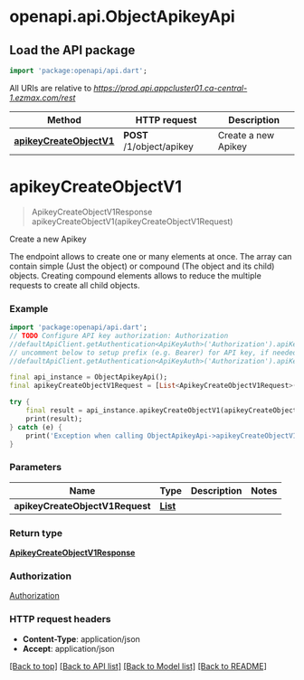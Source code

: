 # openapi.api.ObjectApikeyApi

## Load the API package
```dart
import 'package:openapi/api.dart';
```

All URIs are relative to *https://prod.api.appcluster01.ca-central-1.ezmax.com/rest*

Method | HTTP request | Description
------------- | ------------- | -------------
[**apikeyCreateObjectV1**](ObjectApikeyApi.md#apikeycreateobjectv1) | **POST** /1/object/apikey | Create a new Apikey


# **apikeyCreateObjectV1**
> ApikeyCreateObjectV1Response apikeyCreateObjectV1(apikeyCreateObjectV1Request)

Create a new Apikey

The endpoint allows to create one or many elements at once.  The array can contain simple (Just the object) or compound (The object and its child) objects.  Creating compound elements allows to reduce the multiple requests to create all child objects.

### Example
```dart
import 'package:openapi/api.dart';
// TODO Configure API key authorization: Authorization
//defaultApiClient.getAuthentication<ApiKeyAuth>('Authorization').apiKey = 'YOUR_API_KEY';
// uncomment below to setup prefix (e.g. Bearer) for API key, if needed
//defaultApiClient.getAuthentication<ApiKeyAuth>('Authorization').apiKeyPrefix = 'Bearer';

final api_instance = ObjectApikeyApi();
final apikeyCreateObjectV1Request = [List<ApikeyCreateObjectV1Request>()]; // List<ApikeyCreateObjectV1Request> | 

try {
    final result = api_instance.apikeyCreateObjectV1(apikeyCreateObjectV1Request);
    print(result);
} catch (e) {
    print('Exception when calling ObjectApikeyApi->apikeyCreateObjectV1: $e\n');
}
```

### Parameters

Name | Type | Description  | Notes
------------- | ------------- | ------------- | -------------
 **apikeyCreateObjectV1Request** | [**List<ApikeyCreateObjectV1Request>**](ApikeyCreateObjectV1Request.md)|  | 

### Return type

[**ApikeyCreateObjectV1Response**](ApikeyCreateObjectV1Response.md)

### Authorization

[Authorization](../README.md#Authorization)

### HTTP request headers

 - **Content-Type**: application/json
 - **Accept**: application/json

[[Back to top]](#) [[Back to API list]](../README.md#documentation-for-api-endpoints) [[Back to Model list]](../README.md#documentation-for-models) [[Back to README]](../README.md)

